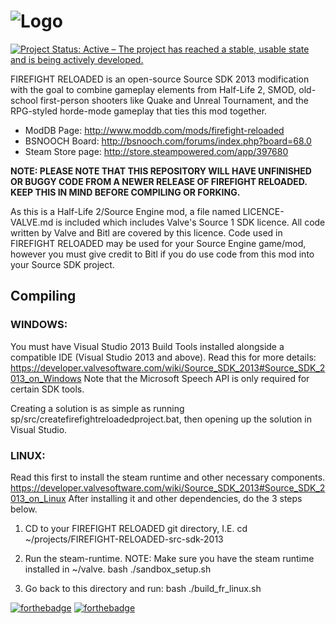 # ![Logo](https://github.com/FIREFIGHT-RELOADED/FIREFIGHT-RELOADED-src-sdk-2013/raw/endgame/Graphics/FR_Logo.png)

[![Project Status: Active – The project has reached a stable, usable state and is being actively developed.](https://www.repostatus.org/badges/latest/active.svg)](https://www.repostatus.org/#active)

FIREFIGHT RELOADED is an open-source Source SDK 2013 modification with the goal to combine gameplay elements from Half-Life 2, SMOD, old-school first-person shooters like Quake and Unreal Tournament, and the RPG-styled horde-mode gameplay that ties this mod together. 

- ModDB Page: http://www.moddb.com/mods/firefight-reloaded
- BSNOOCH Board: http://bsnooch.com/forums/index.php?board=68.0
- Steam Store page: http://store.steampowered.com/app/397680

**NOTE: PLEASE NOTE THAT THIS REPOSITORY WILL HAVE UNFINISHED OR BUGGY CODE FROM A NEWER RELEASE OF FIREFIGHT RELOADED. KEEP THIS IN MIND BEFORE COMPILING OR FORKING.**

As this is a Half-Life 2/Source Engine mod, a file named LICENCE-VALVE.md is included which includes Valve's Source 1 SDK licence. All code written by Valve and Bitl are covered by this licence. Code used in FIREFIGHT RELOADED may be used for your Source Engine game/mod, however you must give credit to Bitl if you do use code from this mod into your Source SDK project.

## Compiling

### WINDOWS:
You must have Visual Studio 2013 Build Tools installed alongside a compatible IDE (Visual Studio 2013 and above).
Read this for more details: https://developer.valvesoftware.com/wiki/Source_SDK_2013#Source_SDK_2013_on_Windows
Note that the Microsoft Speech API is only required for certain SDK tools.

Creating a solution is as simple as running sp/src/createfirefightreloadedproject.bat, then opening up the solution in Visual Studio.

### LINUX:
Read this first to install the steam runtime and other necessary components.
https://developer.valvesoftware.com/wiki/Source_SDK_2013#Source_SDK_2013_on_Linux
After installing it and other dependencies, do the 3 steps below.

1. CD to your FIREFIGHT RELOADED git directory, I.E.
cd ~/projects/FIREFIGHT-RELOADED-src-sdk-2013

1. Run the steam-runtime. NOTE: Make sure you have the steam runtime installed in ~/valve.
bash ./sandbox_setup.sh

3. Go back to this directory and run:
bash ./build_fr_linux.sh

[![forthebadge](https://forthebadge.com/images/badges/built-with-love.svg)](https://forthebadge.com) [![forthebadge](https://forthebadge.com/images/badges/made-with-c-plus-plus.svg)](https://forthebadge.com)
